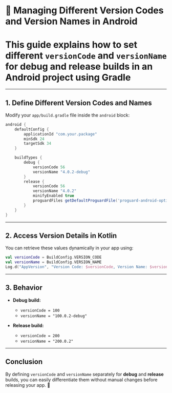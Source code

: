 

# **📌 Managing Different Version Codes and Version Names in Android** 

# This guide explains how to set **different `versionCode` and `versionName`** for **debug** and **release** builds in an Android project using Gradle
---

## **1. Define Different Version Codes and Names**  
Modify your `app/build.gradle` file inside the `android` block:  

```gradle
android {
    defaultConfig {
        applicationId "com.your.package"
        minSdk 24
        targetSdk 34
    }

    buildTypes {
        debug {
            versionCode 56
            versionName "4.0.2-debug"
        }
        release {
            versionCode 56
            versionName "4.0.2"
            minifyEnabled true
            proguardFiles getDefaultProguardFile('proguard-android-optimize.txt'), 'proguard-rules.pro'
        }
    }
}
```

---

## **2. Access Version Details in Kotlin**  
You can retrieve these values dynamically in your app using:  

```kotlin
val versionCode = BuildConfig.VERSION_CODE
val versionName = BuildConfig.VERSION_NAME
Log.d("AppVersion", "Version Code: $versionCode, Version Name: $versionName")
```

---

## **3. Behavior**  
- **Debug build:**  
  - `versionCode = 100`  
  - `versionName = "100.0.2-debug"`  

- **Release build:**  
  - `versionCode = 200`  
  - `versionName = "200.0.2"`  

---

## **Conclusion**  
By defining `versionCode` and `versionName` separately for **debug** and **release** builds, you can easily differentiate them without manual changes before releasing your app. 🚀
